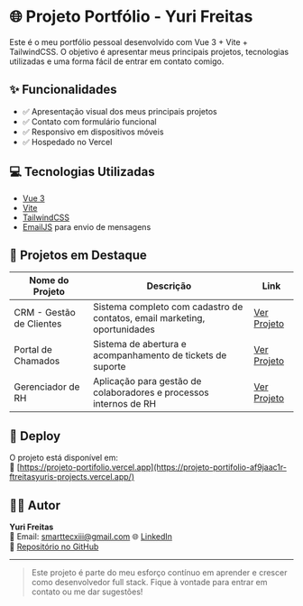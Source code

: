 # 🌐 Projeto Portfólio - Yuri Freitas

Este é o meu portfólio pessoal desenvolvido com Vue 3 + Vite + TailwindCSS. O objetivo é apresentar meus principais projetos, tecnologias utilizadas e uma forma fácil de entrar em contato comigo.

## ✨ Funcionalidades

- ✅ Apresentação visual dos meus principais projetos
- ✅ Contato com formulário funcional
- ✅ Responsivo em dispositivos móveis
- ✅ Hospedado no Vercel

## 💻 Tecnologias Utilizadas

- [Vue 3](https://vuejs.org/)
- [Vite](https://vitejs.dev/)
- [TailwindCSS](https://tailwindcss.com/)
- [EmailJS](https://www.emailjs.com/) para envio de mensagens

## 📁 Projetos em Destaque

| Nome do Projeto        | Descrição                                                                 | Link                                                                 |
|------------------------|---------------------------------------------------------------------------|----------------------------------------------------------------------|
| CRM - Gestão de Clientes | Sistema completo com cadastro de contatos, email marketing, oportunidades | [Ver Projeto](https://crm-front-end-nine.vercel.app/)               |
| Portal de Chamados     | Sistema de abertura e acompanhamento de tickets de suporte                | [Ver Projeto](https://smartechenter.com/login)                                                  |
| Gerenciador de RH      | Aplicação para gestão de colaboradores e processos internos de RH         | [Ver Projeto](https://hr-management-xi-eight.vercel.app/login)                                                  |

## 🚀 Deploy

O projeto está disponível em:  
🔗 [https://projeto-portifolio.vercel.app](https://projeto-portifolio-af9jaac1r-ftreitasyuris-projects.vercel.app/)

## 👨‍💻 Autor

**Yuri Freitas**  
📧 Email: smarttecxiii@gmail.com 
🌐 [LinkedIn](https://www.linkedin.com/in/yuri-queiroz-77552419a/)  
📁 [Repositório no GitHub](https://github.com/ftreitasyuri/projeto-portifolio)

---

> Este projeto é parte do meu esforço contínuo em aprender e crescer como desenvolvedor full stack. Fique à vontade para entrar em contato ou me dar sugestões!
